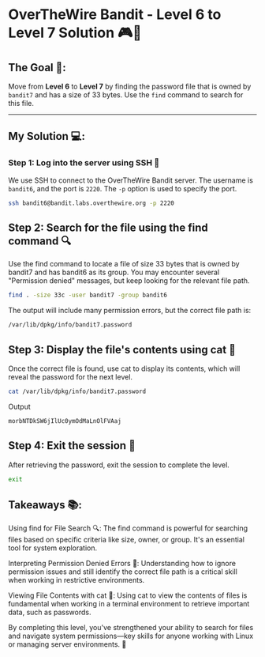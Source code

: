 # OverTheWire Bandit - Level 6 to Level 7 Solution 🎮🔐

## The Goal 🎯:
Move from **Level 6** to **Level 7** by finding the password file that is owned by `bandit7` and has a size of 33 bytes. Use the `find` command to search for this file.

---

## My Solution 💻:

### Step 1: Log into the server using SSH 🔑
We use SSH to connect to the OverTheWire Bandit server. The username is `bandit6`, and the port is `2220`. The `-p` option is used to specify the port.

```bash
ssh bandit6@bandit.labs.overthewire.org -p 2220
```

## Step 2: Search for the file using the find command 🔍
Use the find command to locate a file of size 33 bytes that is owned by bandit7 and has bandit6 as its group. You may encounter several "Permission denied" messages, but keep looking for the relevant file path.

```bash
find . -size 33c -user bandit7 -group bandit6
```

The output will include many permission errors, but the correct file path is:

```bash
/var/lib/dpkg/info/bandit7.password
```
## Step 3: Display the file's contents using cat 📖
Once the correct file is found, use cat to display its contents, which will reveal the password for the next level.

```bash
cat /var/lib/dpkg/info/bandit7.password
```

Output

```bash
morbNTDkSW6jIlUc0ymOdMaLnOlFVAaj
```

## Step 4: Exit the session 🛑
After retrieving the password, exit the session to complete the level.

```bash
exit
```

## Takeaways 📚:
Using find for File Search 🔍: The find command is powerful for searching files based on specific criteria like size, owner, or group. It's an essential tool for system exploration.

Interpreting Permission Denied Errors 🚫: Understanding how to ignore permission issues and still identify the correct file path is a critical skill when working in restrictive environments.

Viewing File Contents with cat 📑: Using cat to view the contents of files is fundamental when working in a terminal environment to retrieve important data, such as passwords.

By completing this level, you've strengthened your ability to search for files and navigate system permissions—key skills for anyone working with Linux or managing server environments. 🚀


